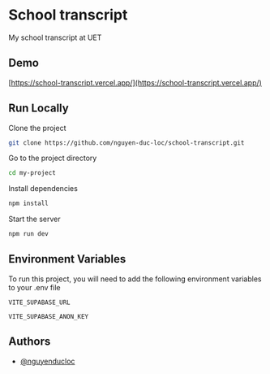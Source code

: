 # School transcript

My school transcript at UET

## Demo

[https://school-transcript.vercel.app/](https://school-transcript.vercel.app/)

## Run Locally

Clone the project

```bash
git clone https://github.com/nguyen-duc-loc/school-transcript.git
```

Go to the project directory

```bash
cd my-project
```

Install dependencies

```bash
npm install
```

Start the server

```bash
npm run dev
```

## Environment Variables

To run this project, you will need to add the following environment variables to your .env file

`VITE_SUPABASE_URL`

`VITE_SUPABASE_ANON_KEY`

## Authors

- [@nguyenducloc](https://www.linkedin.com/in/nguyenducloc404/)
